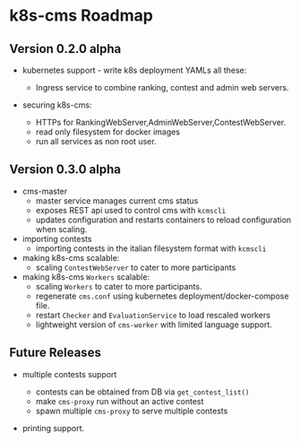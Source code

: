 # k8s-cms Roadmap

## Version 0.2.0 alpha
- kubernetes support - write k8s deployment YAMLs all these:
    - Ingress service to combine ranking, contest and admin web servers.

- securing k8s-cms:
    - HTTPs for RankingWebServer,AdminWebServer,ContestWebServer.
    - read only filesystem for docker images
    - run all services as non root user.

## Version 0.3.0 alpha
- cms-master 
    - master service manages current cms status
    - exposes REST api used to control cms with `kcmscli` 
    - updates configuration and restarts containers to reload configuration when scaling.
- importing contests
    - importing contests in the italian filesystem format with `kcmscli`
- making k8s-cms scalable:
    - scaling `ContestWebServer` to cater to more participants
- making k8s-cms `Workers` scalable:
    - scaling `Workers` to cater to more participants.
    - regenerate `cms.conf` using kubernetes deployment/docker-compose file.
    - restart `Checker` and `EvaluationService` to load rescaled workers
    - lightweight version of `cms-worker` with limited language support.

## Future Releases
- multiple contests support
    - contests can be obtained from DB via `get_contest_list()`
    - make `cms-proxy` run without an active contest
    - spawn multiple `cms-proxy` to serve multiple contests

- printing support.
